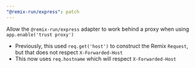 ```yaml
---
"@remix-run/express": patch
---
```


Allow the `@remix-run/express` adapter to work behind a proxy when using `app.enable('trust proxy')`
 - Previously, this used `req.get('host')` to construct the Remix `Request`, but that does not respect `X-Forwarded-Host`
 - This now uses `req.hostname` which will respect `X-Forwarded-Host`
